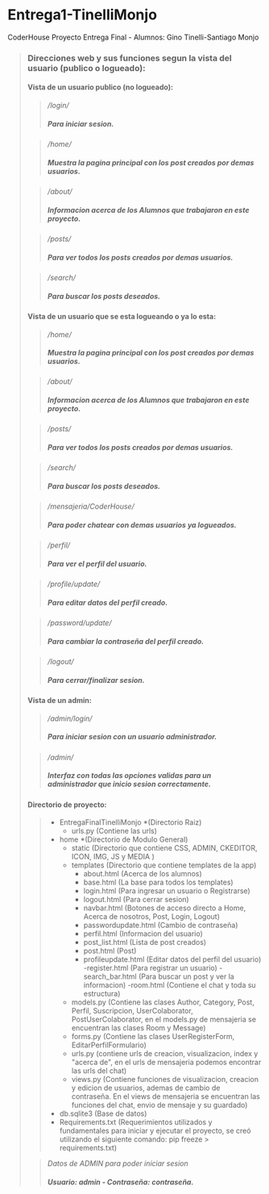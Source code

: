 # Entrega1-TinelliMonjo
CoderHouse Proyecto Entrega Final - Alumnos: Gino Tinelli-Santiago Monjo 

> ### Direcciones web y sus funciones segun la vista del usuario (publico o logueado):
> #### Vista de un usuario publico (no logueado):
>
>>*/login/*
>>##### Para iniciar sesion.
>
>> */home/* 
>> ##### Muestra la pagina principal con los post creados por demas usuarios.
>
>>*/about/*
>>##### Informacion acerca de los Alumnos que trabajaron en este proyecto.
>
>>*/posts/*
>>##### Para ver todos los posts creados por demas usuarios.
>
>>*/search/*
>>##### Para buscar los posts deseados.
>
> #### Vista de un usuario que se esta logueando o ya lo esta:
>
>> */home/* 
>> ##### Muestra la pagina principal con los post creados por demas usuarios.
>
>>*/about/*
>>##### Informacion acerca de los Alumnos que trabajaron en este proyecto.
>
>>*/posts/*
>>##### Para ver todos los posts creados por demas usuarios.
>
>>*/search/*
>>##### Para buscar los posts deseados.
>
>>*/mensajeria/CoderHouse/*
>>##### Para poder chatear con demas usuarios ya logueados.
>
>>*/perfil/*
>>##### Para ver el perfil del usuario.
>
>>*/profile/update/*
>>##### Para editar datos del perfil creado.
>
>>*/password/update/*
>>##### Para cambiar la contraseña del perfil creado.
>
>>*/logout/*
>>##### Para cerrar/finalizar sesion.
>
> #### Vista de un admin:
>
>>*/admin/login/*
>>##### Para iniciar sesion con un usuario administrador.
>
>>*/admin/*
>>##### Interfaz con todas las opciones validas para un administrador que inicio sesion correctamente.
>
> #### Directorio de proyecto:
>
>> - EntregaFinalTinelliMonjo  *(Directorio Raiz)
>>      - urls.py (Contiene las urls)
>> - home  *(Directorio de Modulo General)
>>      - static (Directorio que contiene CSS, ADMIN, CKEDITOR, ICON, IMG, JS y MEDIA )
>>      - templates (Directorio que contiene templates de la app)
>>          - about.html (Acerca de los alumnos)
>>          - base.html (La base para todos los templates)
>>          - login.html (Para ingresar un usuario o Registrarse)
>>          - logout.html (Para cerrar sesion)
>>          - navbar.html (Botones de acceso directo a Home, Acerca de nosotros, Post, Login, Logout)
>>          - passwordupdate.html (Cambio de contraseña)
>>          - perfil.html (Informacion del usuario)
>>          - post_list.html (Lista de post creados)
>>          - post.html (Post)
>>          - profileupdate.html (Editar datos del perfil del usuario)
>>          -register.html (Para registrar un usuario)
>>          -search_bar.html (Para buscar un post y ver la informacion)
>>          -room.html (Contiene el chat y toda su estructura)
>>      - models.py (Contiene las clases Author, Category, Post, Perfil, Suscripcion, UserColaborator, PostUserColaborator, en el models.py de mensajeria se encuentran las clases Room y Message)
>>      - forms.py (Contiene las clases UserRegisterForm, EditarPerfilFormulario)
>>      - urls.py (contiene urls de creacion, visualizacion, index y "acerca de", en el urls de mensajeria podemos encontrar las urls del chat)
>>      - views.py (Contiene funciones de visualizacion, creacion y edicion de usuarios, ademas de cambio de contraseña. En el views de mensajeria se encuentran las funciones del chat, envio de mensaje y su guardado)
>> - db.sqlite3  (Base de datos)
>> - Requirements.txt  (Requerimientos utilizados y fundamentales para iniciar y ejecutar el proyecto, se creó utilizando el siguiente comando: pip freeze > requirements.txt)
>
>>*Datos de ADMIN para poder iniciar sesion*
>>##### Usuario: admin - Contraseña: contraseña.

